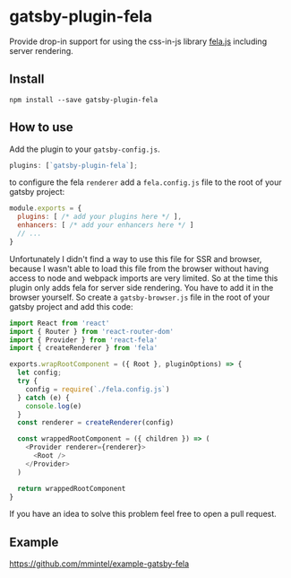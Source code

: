 # gatsby-plugin-fela

Provide drop-in support for using the css-in-js library
[fela.js](http://fela.js.org/) including server rendering.

## Install

`npm install --save gatsby-plugin-fela`

## How to use

Add the plugin to your `gatsby-config.js`.

```javascript
plugins: [`gatsby-plugin-fela`];
```

to configure the fela `renderer` add a `fela.config.js` file to the root of your gatsby project:

```javascript
module.exports = {
  plugins: [ /* add your plugins here */ ],
  enhancers: [ /* add your enhancers here */ ]
  // ...
}
```

Unfortunately I didn't find a way to use this file for SSR and browser, because I wasn't able to load this file from the browser without having access to node and webpack imports are very limited. So at the time this plugin only adds fela for server side rendering. You have to add it in the browser yourself. So create a `gatsby-browser.js` file in the root of your gatsby project and add this code:

```javascript
import React from 'react'
import { Router } from 'react-router-dom'
import { Provider } from 'react-fela'
import { createRenderer } from 'fela'

exports.wrapRootComponent = ({ Root }, pluginOptions) => {
  let config;
  try {
    config = require(`./fela.config.js`)
  } catch (e) {
    console.log(e)
  }
  const renderer = createRenderer(config)

  const wrappedRootComponent = ({ children }) => (
    <Provider renderer={renderer}>
      <Root />
    </Provider>
  )

  return wrappedRootComponent
}
```

If you have an idea to solve this problem feel free to open a pull request.

## Example

https://github.com/mmintel/example-gatsby-fela
